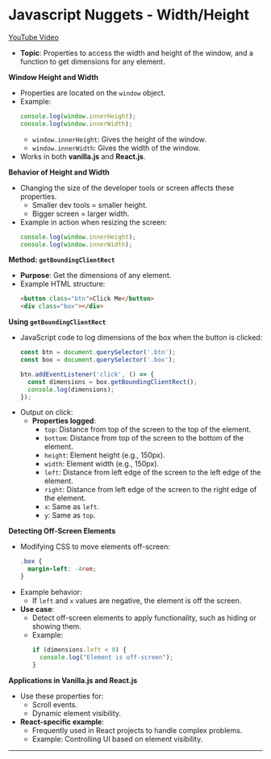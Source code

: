 # Javascript Nuggets - Width/Height

[YouTube Video](https://www.youtube.com/watch?v=v8YENdbDv1w)

- **Topic**: Properties to access the width and height of the window, and a function to get dimensions for any element.

**Window Height and Width**

- Properties are located on the `window` object.
- Example:
  ```javascript
  console.log(window.innerHeight);
  console.log(window.innerWidth);
  ```
  - `window.innerHeight`: Gives the height of the window.
  - `window.innerWidth`: Gives the width of the window.
- Works in both **vanilla.js** and **React.js**.

**Behavior of Height and Width**

- Changing the size of the developer tools or screen affects these properties.
  - Smaller dev tools = smaller height.
  - Bigger screen = larger width.
- Example in action when resizing the screen:
  ```javascript
  console.log(window.innerHeight);
  console.log(window.innerWidth);
  ```

**Method: `getBoundingClientRect`**

- **Purpose**: Get the dimensions of any element.
- Example HTML structure:
  ```html
  <button class="btn">Click Me</button>
  <div class="box"></div>
  ```

**Using `getBoundingClientRect`**

- JavaScript code to log dimensions of the box when the button is clicked:
  ```javascript
  const btn = document.querySelector('.btn');
  const box = document.querySelector('.box');

  btn.addEventListener('click', () => {
    const dimensions = box.getBoundingClientRect();
    console.log(dimensions);
  });
  ```
- Output on click:
  - **Properties logged**:
    - `top`: Distance from top of the screen to the top of the element.
    - `bottom`: Distance from top of the screen to the bottom of the element.
    - `height`: Element height (e.g., 150px).
    - `width`: Element width (e.g., 150px).
    - `left`: Distance from left edge of the screen to the left edge of the element.
    - `right`: Distance from left edge of the screen to the right edge of the element.
    - `x`: Same as `left`.
    - `y`: Same as `top`.

**Detecting Off-Screen Elements**

- Modifying CSS to move elements off-screen:
  ```css
  .box {
    margin-left: -4rem;
  }
  ```
- Example behavior:
  - If `left` and `x` values are negative, the element is off the screen.
- **Use case**:
  - Detect off-screen elements to apply functionality, such as hiding or showing them.
  - Example:
    ```javascript
    if (dimensions.left < 0) {
      console.log("Element is off-screen");
    }
    ```

**Applications in Vanilla.js and React.js**

- Use these properties for:
  - Scroll events.
  - Dynamic element visibility.
- **React-specific example**:
  - Frequently used in React projects to handle complex problems.
  - Example: Controlling UI based on element visibility.

---
